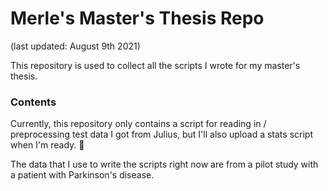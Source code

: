 # Merle's Master's Thesis Repo 
(last updated: August 9th 2021)

This repository is used to collect all the scripts I wrote for my master's thesis.

### Contents 
Currently, this repository only contains a script for reading in / preprocessing test data I got from Julius, but I'll also upload a stats script when I'm ready. :turtle:   

The data that I use to write the scripts right now are from a pilot study with a patient with Parkinson's disease.
